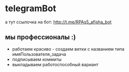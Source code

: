 # telegramBot
а тут ссылочка на бот: http://t.me/RPAs5_afisha_bot

## мы профессионалы :)
- работаем красиво - создаем ветки с названием типа имяПользователя_задача
- подписываем коммиты
- выкладываем работоспособный вариант
